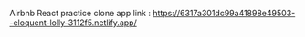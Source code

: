Airbnb React practice clone app link : https://6317a301dc99a41898e49503--eloquent-lolly-3112f5.netlify.app/
